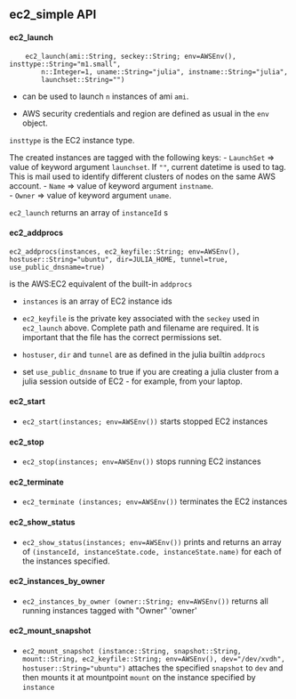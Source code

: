 ## ec2_simple API

#### ec2_launch

```
    ec2_launch(ami::String, seckey::String; env=AWSEnv(), insttype::String="m1.small", 
        n::Integer=1, uname::String="julia", instname::String="julia", 
        launchset::String="")
```

- can be used to launch `n` instances of ami `ami`. 

- AWS security credentials and region are defined as usual in the `env` object.

`insttype` is the EC2 instance type.

The created instances are tagged with the following keys:
    - `LaunchSet` => value of keyword argument `launchset`. If `""`, current datetime is used to tag.
        This is mail used to identify different clusters of nodes on the same AWS account.
    - `Name` => value of keyword argument `instname`.    
    - `Owner` => value of keyword argument `uname`.    

`ec2_launch` returns an array of `instanceId` s    
    

#### ec2_addprocs
    
`ec2_addprocs(instances, ec2_keyfile::String; env=AWSEnv(), hostuser::String="ubuntu", dir=JULIA_HOME, tunnel=true, use_public_dnsname=true)`

is the AWS:EC2 equivalent of the built-in `addprocs`

- `instances` is an array of EC2 instance ids
- `ec2_keyfile` is the private key associated with the `seckey` used in `ec2_launch` above.  Complete path and filename are required. It is 
  important that the file has the correct permissions set. 

-  `hostuser`, `dir` and `tunnel` are as defined in the julia builtin `addprocs`
- set `use_public_dnsname` to true if you are creating a julia cluster from a julia session outside of EC2 - for example, from your laptop.
    
    



#### ec2_start

- `ec2_start(instances; env=AWSEnv())` starts stopped EC2 instances


#### ec2_stop

- `ec2_stop(instances; env=AWSEnv())` stops running EC2 instances

#### ec2_terminate

- `ec2_terminate (instances; env=AWSEnv())` terminates the EC2 instances


#### ec2_show_status

- `ec2_show_status(instances; env=AWSEnv())` prints and returns an array of `(instanceId, instanceState.code, instanceState.name)` for each of the instances specified.


#### ec2_instances_by_owner

- `ec2_instances_by_owner (owner::String; env=AWSEnv())` returns all running instances tagged with "Owner" 'owner'

#### ec2_mount_snapshot

- `ec2_mount_snapshot (instance::String, snapshot::String, mount::String, ec2_keyfile::String; env=AWSEnv(), dev="/dev/xvdh", hostuser::String="ubuntu")`
    attaches the specified `snapshot` to `dev` and then mounts it at mountpoint `mount` on the instance specified by `instance`
